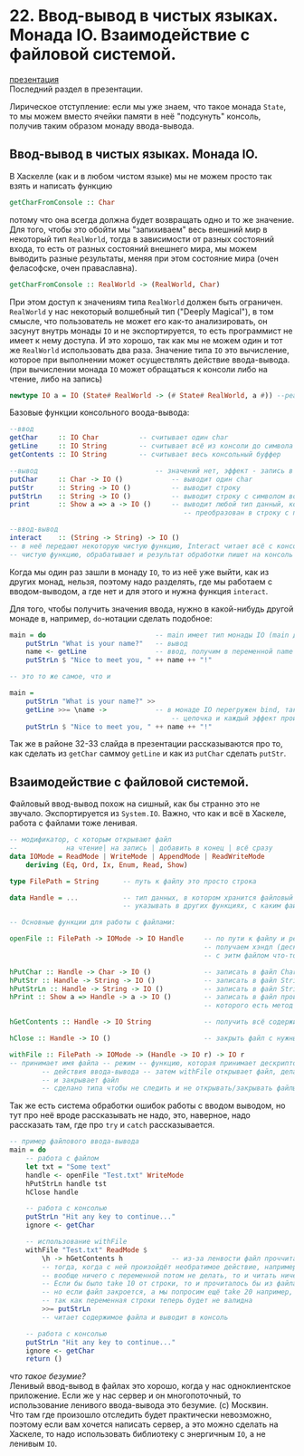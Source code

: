 # 22. Ввод-вывод в чистых языках. Монада IO. Взаимодействие с файловой системой.

[презентация](https://wiki.compscicenter.ru/images/1/18/Fpc11HSE2021.pdf) </br>
Последний раздел в презентации.

Лирическое отступление: если мы уже знаем, что такое монада `State`, то мы можем вместо ячейки памяти в неё "подсунуть" консоль, получив таким образом монаду ввода-вывода.

## Ввод-вывод в чистых языках. Монада IO.

В Хаскелле (как и в любом чистом языке) мы не можем просто так взять и написать функцию 
```haskell
getCharFromConsole :: Char
```
потому что она всегда должна будет возвращать одно и то же значение. Для того, чтобы это обойти мы "запихиваем" весь внешний мир в некоторый тип `RealWorld`, тогда в зависимости от разных состояний входа, то есть от разных состояний внешнего мира, мы можем выводить разные результаты, меняя при этом состояние мира (очен феласофске, очен праваславна).

```haskell
getCharFromConsole :: RealWorld -> (RealWorld, Char)
```
При этом доступ к значениям типа `RealWorld` должен быть ограничен. `RealWorld` у нас некоторый волшебный тип ("Deeply Magical"), в том смысле, что пользователь не может его как-то анализировать, он засунут внутрь монады `IO` и не экспортируется, то есть программист не имеет к нему доступа. И это хорошо, так как мы не можем один и тот же `RealWorld` использовать два раза. Значение типа `IO` это вычисление, которое при выполнении может осуществлять действие ввода-вывода. (при вычислении монада `IO` может обращаться к консоли либо на чтение, либо на запись)

```haskell
newtype IO a = IO (State# RealWorld -> (# State# RealWorld, a #)) --реализация в GHC
```
 Базовые функции консольного воода-вывода:
 ```haskell
 --ввод
getChar     :: IO Char          -- считывает один char
getLine     :: IO String        -- считывает всё из консоли до символа новой строки
getContents :: IO String        -- считывает весь консольный буффер

--вывод                             -- значений нет, эффект - запись в консоль
putChar     :: Char -> IO ()            -- выводит один char
putStr      :: String -> IO ()          -- выводит строку
putStrLn    :: String -> IO ()          -- выводит строку с символом возврата каретки
print       :: Show a => a -> IO ()     -- выводит любой тип данный, который может быть 
                                            -- преобразован в строку с помощью show

--ввод-вывод
interact    :: (String -> String) -> IO ()  
-- в неё передают некоторую чистую функцию, Interact читает всё с консоли, передаёт всё в эту
-- чистую функцию, обрабатывает и результат обработки пишет на консоль
 ```

 Когда мы один раз зашли в монаду `IO`, то из неё уже выйти, как из других монад, нельзя, поэтому надо разделять, где мы работаем с вводом-выводом, а где нет и для этого и нужна функция `interact`.

 Для того, чтобы получить значения ввода, нужно в какой-нибудь другой монаде в, например, `do`-нотации сделать подобное:
```haskell
main = do                           -- main имеет тип монады IO (main должен иметь тип IO ())
    putStrLn "What is your name?"   -- вывод
    name <- getLine                 -- ввод, получим в переменной name переданную строку
    putStrLn $ "Nice to meet you, " ++ name ++ "!"

-- это то же самое, что и 

main =                          
    putStrLn "What is your name?" >>
    getLine >>= \name ->            -- в монаде IO перегружен bind, так что образуется линейная
                                        -- цепочка и каждый эффект происходит ровно 1 раз
    putStrLn $ "Nice to meet you, " ++ name ++ "!"
```
Так же в районе 32-33 слайда в презентации рассказываются про то, как сделать из `getChar` саммоу `getLine` и как из `putChar` сделать `putStr`.

## Взаимодействие с файловой системой.

Файловый ввод-вывод похож на сишный, как бы странно это не звучало. Экспортируется из `System.IO`. Важно, что как и всё в Хаскеле, работа с файлами тоже ленивая.

```haskell
-- модификатор, с которым открывают файл
--            на чтение| на запись | добавить в конец | всё сразу
data IOMode = ReadMode | WriteMode | AppendMode | ReadWriteMode 
    deriving (Eq, Ord, Ix, Enum, Read, Show)

type FilePath = String      -- путь к файлу это просто строка

data Handle = ...           -- тип данных, в котором хранится файловый дескриптор, чтобы 
                            -- указывать в других функциях, с каким файлом мы работаем

-- Основные функции для работы с файлами:

openFile :: FilePath -> IOMode -> IO Handle     -- по пути к файлу и режиму работы с ним 
                                                -- получаем хэндл (дескриптор), чтобы потом мочь
                                                -- с эитм файлом что-то делать

hPutChar :: Handle -> Char -> IO ()             -- записать в файл Char
hPutStr :: Handle -> String -> IO ()            -- записать в файл String
hPutStrLn :: Handle -> String -> IO ()          -- записать в файл String с возвратом каретки
hPrint :: Show a => Handle -> a -> IO ()        -- записать в файл произвольный объект, у 
                                                -- которого есть метод show

hGetContents :: Handle -> IO String             -- получить всё содержимое файла в виде строки

hClose :: Handle -> IO ()                       -- закрыть файл с нужным дескриптором

withFile :: FilePath -> IOMode -> (Handle -> IO r) -> IO r
-- принимает имя файла -- режим -- функцию, которая принимает дескриптор и по нему делает любые
        -- действия ввода-вывода -- затем withFile открывает файл, делает что описано в функции
        -- и закрывает файл
        -- сделано типа чтобы не следить и не открывать/закрывать файлы руками, так как сложннаа
```
Так же есть система обработки ошибок работы с вводом выводом, но тут про неё вроде рассказывать не надо, это, наверное, надо рассказать там, где про `try` и `catch` рассказывается.

```haskell
-- пример файлового ввода-вывода
main = do
    -- работа с файлом
    let txt = "Some text"
    handle <- openFile "Test.txt" WriteMode
    hPutStrLn handle tst
    hClose handle

    -- работа с консолью
    putStrLn "Hit any key to continue..."
    ignore <- getChar

    -- использование withFile
    withFile "Test.txt" ReadMode $
        \h -> hGetContents h            -- из-за ленвости файл проччитается в переменную только
        -- тогда, когда с ней произойдёт необратимое действие, например вывод в консоль. Если же
        -- вообще ничего с переменной потом не делать, то и читать ничего не будет
        -- Если бы было take 10 от строки, то и прочиталось бы из файла тоже только 10 символов
        -- но если файл закроется, а мы попросим ещё take 20 например, то произойдёт ошибка
        -- так как переменная строки теперь будет не валидна
        >>= putStrLn
        -- читает содержимое файла и выводит в консоль

    -- работа с консолью
    putStrLn "Hit any key to continue..."
    ignore <- getChar   
    return ()
```
*что такое безумие?*</br>
Ленивый ввод-вывод в файлах это хорошо, когда у нас одноклиентское приложение. Если же у нас сервер и он многопоточный, то использование ленивого ввода-вывода это безумие. (с) Москвин. </br>
Что там где произошло отследить будет практически невозможно, поэтому если вам хочется написать сервер, а это можно сделать на Хаскеле, то надо использовать библиотеку с энергичным `IO`, а не ленивым `IO`. 
